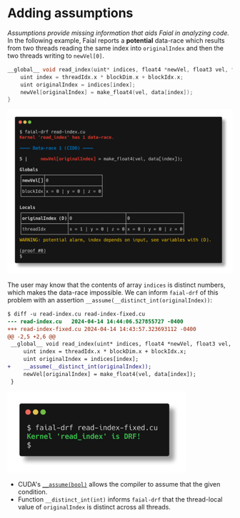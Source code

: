 # Adding assumptions

*Assumptions provide missing information that aids Faial in analyzing code.*
In the following example, Faial reports a **potential** data-race which
results from two threads reading the same index into `originalIndex` and then
the two threads writing to `newVel[0]`.

```C
__global__ void read_index(uint* indices, float4 *newVel, float3 vel, float* data) {
    uint index = threadIdx.x * blockDim.x + blockIdx.x;
    uint originalIndex = indices[index];
    newVel[originalIndex] = make_float4(vel, data[index]);
}
```

<img src="images/read-index.png">

The user may know that the contents of array `indices` is distinct numbers,
which makes the data-race impossible. We can inform `faial-drf` of this
problem with an assertion `__assume(__distinct_int(originalIndex))`:
```patch
$ diff -u read-index.cu read-index-fixed.cu 
--- read-index.cu	2024-04-14 14:44:06.527855727 -0400
+++ read-index-fixed.cu	2024-04-14 14:43:57.323693112 -0400
@@ -2,5 +2,6 @@
 __global__ void read_index(uint* indices, float4 *newVel, float3 vel, float* data) {
     uint index = threadIdx.x * blockDim.x + blockIdx.x;
     uint originalIndex = indices[index];
+    __assume(__distinct_int(originalIndex));
     newVel[originalIndex] = make_float4(vel, data[index]);
 }
```

<img src="images/read-index-fixed.png" width="400px">


* CUDA's [`__assume(bool)`](https://docs.nvidia.com/cuda/cuda-c-programming-guide/#assume) allows the compiler to assume that the given condition.
* Function `__distinct_int(int)` informs `faial-drf` that the thread-local value of `originalIndex` is distinct across all threads. 

